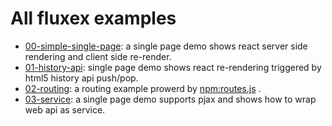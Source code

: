All fluxex examples
===================

* <a href="00-simple-single-page">00-simple-single-page</a>: a single page demo shows react server side rendering and client side re-render.
* <a href="01-history-api">01-history-api</a>: single page demo shows react re-rendering triggered by html5 history api push/pop.
* <a href="02-routing">02-routing</a>: a routing example prowerd by <a href="https://github.com/aaronblohowiak/routes.js">npm:routes.js</a> .
* <a href="03-service">03-service</a>: a single page demo supports pjax and shows how to wrap web api as service.
